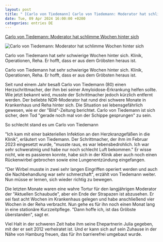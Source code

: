 ```yaml
---
layout: post
title: " [Carlo von Tiedemann] Carlo von Tiedemann: Moderator hat schlimme Wochen hinter sich"
date: Tue, 09 Apr 2024 16:00:00 +0200
categories: entries DE
---
```

[Carlo von Tiedemann: Moderator hat schlimme Wochen hinter sich](https://www.stern.de/lifestyle/leute/carlo-von-tiedemann--moderator-hat-schlimme-wochen-hinter-sich-34612780.html)

![Carlo von Tiedemann: Moderator hat schlimme Wochen hinter sich](https://image.stern.de/34612784/t/HH/v1/w1440/r1.7778/-/09--moderator-hat-schlimme-wochen-hinter-sich---16-9---spoton-article-1064569.jpg)

Carlo von Tiedemann hat sehr schwierige Wochen hinter sich. Klinik, Operationen, Reha. Er hofft, dass er aus dem Gröbsten heraus ist.

Carlo von Tiedemann hat sehr schwierige Wochen hinter sich. Klinik, Operationen, Reha. Er hofft, dass er aus dem Gröbsten heraus ist.

Seit rund einem Jahr besaß Carlo von Tiedemann (80) einen Herzschrittmacher, der ihm bei seiner Amyloidose-Erkrankung helfen sollte. Wie jetzt bekannt wird, musste der Schrittmacher jedoch kürzlich entfernt werden. Der beliebte NDR-Moderator hat rund drei schwere Monate in Krankenhaus und Reha hinter sich. Die Situation sei lebensgefährlich gewesen, wie er der "Bild"-Zeitung berichtet. Carlo von Tiedemann ist sich sicher, dem Tod "gerade noch mal von der Schippe gesprungen" zu sein.

So schlecht stand es um Carlo von Tiedemann

"Ich kam mit einer bakteriellen Infektion an den Herzkranzgefäßen in die Klinik", erläutert von Tiedemann. Der Schrittmacher, der ihm im Februar 2023 eingesetzt wurde, "musste raus, es war lebensbedrohlich. Ich war sehr schweratmig und habe nur noch schlecht Luft bekommen." Er wisse nicht, wie es passieren konnte, habe sich in der Klinik aber auch noch einen Rückenwirbel gebrochen sowie eine Lungenentzündung eingefangen.

"Der Wirbel musste in zwei sehr langen Eingriffen operiert werden und auch die Nachbehandlung war sehr schmerzhaft", erzählt von Tiedemann weiter. Nun müsse er lernen, sich wieder richtig zu bewegen.

Die letzten Monate waren eine wahre Tortur für den langjährigen Moderator der "Aktuellen Schaubude", aber ein Ende der Strapazen ist abzusehen. Er sei fast acht Wochen im Krankenhaus gelegen und habe anschließend vier Wochen in der Reha verbracht. Nun gehe es für ihn noch einen Monat lang in eine stationäre Kurzzeitpflege. "Dann hoffe ich, ist das Gröbste überstanden", sagt er.

Viel Halt in der schweren Zeit habe ihm seine Ehepartnerin Julia gegeben, mit der er seit 2012 verheiratet ist. Und er kann sich auf sein Zuhause in der Nähe von Hamburg freuen, das für ihn barrierefrei umgebaut wurde.

